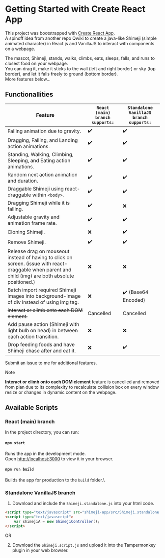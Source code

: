 # Getting Started with Create React App

This project was bootstrapped with [Create React App](https://github.com/facebook/create-react-app).\
A spinoff idea from another repo Qwiki to create a java-like Shimeji (simple animated character) in React.js and VanillaJS to interact with components on a webpage.

The mascot, Shimeji, stands, walks, climbs, eats, sleeps, falls, and runs to closest food on your webpage.\
You can drag it, make it sticks to the wall (left and right border) or sky (top border), and let it falls freely to ground (bottom border).\
More features below...

## Functionallities
| Feature | `React (main) branch supports:` | `Standalone VanillaJS branch supports:` |
| ------------- | ------------- | ------------- |
| Falling animation due to gravity.                                        | ✔️ | ✔️ |
| Dragging, Falling, and Landing action animations.                        | ✔️ | ✔️ |
| Standing, Walking, Climbing, Sleeping, and Eating action animations.     | ✔️ | ✔️ |
| Random next action animation and duration.                               | ✔️ | ✔️ |
| Draggable Shimeji using react-draggable within ```<body>```.             | ✔️ | ✔️ |
| Dragging Shimeji while it is falling.                                    | ✔️ | ❌ |
| Adjustable gravity and animation frame rate.                             | ✔️ | ✔️ |
| Cloning Shimeji.                                                         | ❌ | ✔️ |
| Remove Shimeji.                                                          | ✔️ | ✔️ |
| Release drag on mouseout instead of having to click on screen. (issue with react-draggable when parent and child (img) are both absolute positioned.) | ❌ | ❌ |
| Batch import required Shimeji images into background-image of div instead of using img tag. | ❌ | ✔️ (Base64 Encoded) |
| ~~Interact or climb onto each DOM element.~~                             | Cancelled | Cancelled |
| Add pause action (Shimeji with light bulb on head) in between each action transition. | ❌ | ❌ |
| Drop feeding foods and have Shimeji chase after and eat it.              | ❌ | ✔️ |

Submit an issue to me for additional features.

> [!NOTE]
> **Interact or climb onto each DOM element** feature is cancelled and removed from plan due to its complexity to recalculate collision box on every window resize or changes in dynamic content on the webpage.

## Available Scripts

### React (main) branch

In the project directory, you can run:

#### `npm start`

Runs the app in the development mode.\
Open [http://localhost:3000](http://localhost:3000) to view it in your browser.

#### `npm run build`

Builds the app for production to the `build` folder.\

### Standalone VanillaJS branch

1. Download and include the `Shimeji.standalone.js` into your html code.

```html
<script type="text/javascript" src="shimeji-app/src/Shimeji.standalone.js"></script>
<script type="text/javascript">
    var shimejiA = new ShimejiController();
</script>
```

OR

2. Download the `Shimeji.script.js` and upload it into the Tampermonkey plugin in your web browser.
